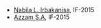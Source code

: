 - [Nabila L. Irbakanisa](https://github.com/nabilalubna), IF-2015
- [Azzam S.A](https://github.com/azzamsa/), IF-2015
